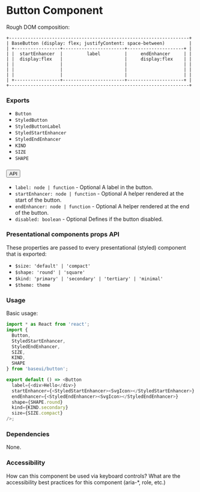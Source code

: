 # Button Component

Rough DOM composition:

```
+-------------------------------------------------------------------+
| BaseButton (display: flex; justifyContent: space-between)         |
| +-----------------+-----------------------+---------------------+ |
| |  startEnhancer  |         label         |     endEnhancer     | |
| |  display:flex   |                       |     display:flex    | |
| |                 |                       |                     | |
| |                 |                       |                     | |
| |                 |                       |                     | |
| +-----------------+-----------------------+---------------------+ |
+-------------------------------------------------------------------+
```

### Exports

* `Button`
* `StyledButton`
* `StyledButtonLabel`
* `StyledStartEnhancer`
* `StyledEndEnhancer`
* `KIND`
* `SIZE`
* `SHAPE`

### <Button/> API

* `label: node | function` - Optional
  A label in the button.
* `startEnhancer: node | function` - Optional
  A helper rendered at the start of the button.
* `endEnhancer: node | function` - Optional
  A helper rendered at the end of the button.
* `disabled: boolean` - Optional
  Defines if the button disabled.

### Presentational components props API

These properties are passed to every presentational (styled) component that is exported:

* `$size: 'default' | 'compact'`
* `$shape: 'round' | 'square'`
* `$kind: 'primary' | 'secondary' | 'tertiary' | 'minimal'`
* `$theme: theme`

### Usage

Basic usage:

```javascript
import * as React from 'react';
import {
  Button, 
  StyledStartEnhancer, 
  StyledEndEnhancer, 
  SIZE, 
  KIND, 
  SHAPE
} from 'baseui/button';

export default () => <Button 
  label={<div>Hello</div>}
  startEnhancer={<StyledStartEnhancer><SvgIcon></StyledStartEnhancer>}
  endEnhancer={<StyledEndEnhancer><SvgIcon></StyledEndEnhancer>}
  shape={SHAPE.round} 
  kind={KIND.secondary}
  size={SIZE.compact}
/>;
```

### Dependencies

None.

### Accessibility

How can this component be used via keyboard controls?
What are the accessibility best practices for this component (aria-\*, role, etc.)
